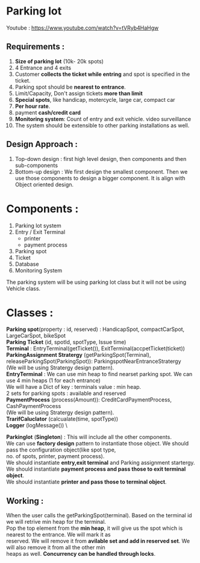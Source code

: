 # Parking lot

Youtube : https://www.youtube.com/watch?v=tVRyb4HaHgw

## Requirements : 
1. **Size of parking lot** (10k- 20k spots)
2. 4 Entrance and 4 exits
3. Customer **collects the ticket while entring** and spot is specified in the ticket.
4. Parking spot should be **nearest to entrance**.
5. Limit/Capacity, Don't assign tickets **more than limit**
6. **Special spots**, like handicap, motercycle, large car, compact car 
7. **Per hour rate**.
8. payment **cash/credit card**
9. **Monitoring system**: Count of entry and exit vehicle. video surveillance
10. The system should be extensible to other parking installations as well.

## Design Approach : 
1. Top-down design : first high level design, then components and then sub-components
2. Bottom-up design : We first design the smallest component. Then we use those components to design a bigger component.
   It is align with Object oriented design.

# Components :
1. Parking lot system
2. Entry / Exit Terminal
    - printer
    - payment process
3. Parking spot
4. Ticket
5. Database
6. Monitoring System

The parking system will be using parking lot class but it will not be using Vehicle class. 

# Classes : 
**Parking spot**(property : id, reserved) : HandicapSpot, compactCarSpot, LargeCarSpot, bikeSpot \
**Parking Ticket** (id, spotId, spotType, Issue time) \
**Terminal** : EntryTerminal(getTicket()), ExitTerminal(accpetTicket(ticket)) \
**ParkingAssignment Stratergy** (getParkingSpot(Terminal), releaseParkingSpot(ParkingSpot)): ParkingspotNearEntranceStratergy \
(We will be using Stratergy design pattern).\
**EntryTerminal** : We can use min heap to find nearset parking spot. We can use 4 min heaps (1 for each entrance) \
We will have a Dict of key : terminals value : min heap.\
2 sets for parking spots : available and reserved \
**PaymentProcess** (process(Amount)): CreditCardPaymentProcess, CashPaymentProcess \
(We will be using Stratergy design pattern). \
**TrarifCaluclator** (calcualate(time, spotType)) \
**Logger** (logMessage()) \

**Parkinglot** (**Singleton**) : This will include all the other components. \
We can use **factory design** pattern to instantiate those object. We should pass the configuration object(like spot type, \
no. of spots, printer, payment process). \
We should instantiate **entry,exit terminal** and Parking assignment startergy. \
We should instantiate **payment process and pass those to exit terminal object**. \
We should instantiate **printer and pass those to terminal object**.

## Working : 
When the user calls the getParkingSpot(terminal). Based on the terminal id we will retrive min heap for the terminal. \
Pop the top element from the **min heap**, it will give us the spot which is nearest to the entrance. We will mark it as \
reserved. We will remove it from **avilable set and add in reserved set**. We will also remove it from all the other min \
heaps as well. **Concurrency can be handled through locks**. 
